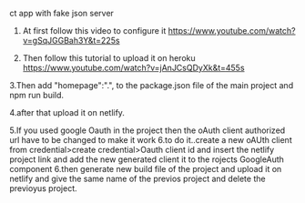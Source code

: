 ct app with fake json server

1. At first follow this video to configure it 
https://www.youtube.com/watch?v=gSqJGGBah3Y&t=225s

2. Then follow this tutorial to upload it on heroku
https://www.youtube.com/watch?v=jAnJCsQDyXk&t=455s

3.Then add "homepage":".", to the package.json file of the main project and npm run build.

4.after that upload it on netlify.


5.If you used google Oauth in the project then the oAuth client authorized url have to be changed to make it work
6.to do it..create a new oAUth client from credential>create credential>Oauth client id and insert the netlify project link and add the new generated client it to the rojects GoogleAuth component
6.then generate new build file of the project and upload it on netlify and give the same name of the previos project and delete the previoyus project.  
